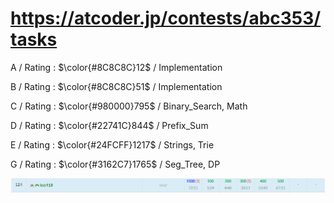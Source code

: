 # https://atcoder.jp/contests/abc353/tasks

A / Rating : $\color{#8C8C8C}12$ / Implementation

B / Rating : $\color{#8C8C8C}51$ / Implementation

C / Rating : $\color{#980000}795$ / Binary_Search, Math

D / Rating : $\color{#22741C}844$ / Prefix_Sum

E / Rating : $\color{#24FCFF}1217$ / Strings, Trie

G / Rating : $\color{#3162C7}1765$ / Seg_Tree, DP

![My Image](https://github.com/kss418/Atcoder/blob/main/ABC/Images/Standings/353.png)
